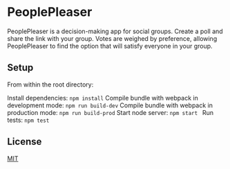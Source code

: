# PeoplePleaser

PeoplePleaser is a decision-making app for social groups. Create a poll and share
the link with your group. Votes are weighed by preference, allowing PeoplePleaser to find the option that will satisfy everyone in your group.


## Setup

From within the root directory:

Install dependencies:
```npm install```
Compile bundle with webpack in development mode:
```npm run build-dev```
Compile bundle with webpack in production mode:
```npm run build-prod```
Start node server:
```npm start ```
Run tests:
```npm test ```


## License
[MIT](https://choosealicense.com/licenses/mit/)